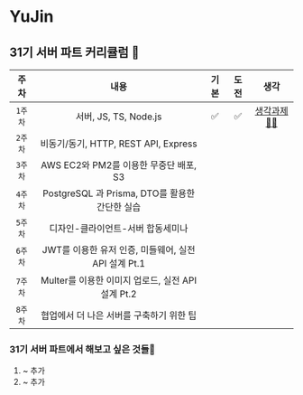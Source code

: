 # YuJin



## 31기 서버 파트 커리큘럼 📢
| 주차 | 내용 | 기본 | 도전 | 생각 |
|:----:|:-----:|:----:|:----:|:----:|
| `1주차` | 서버, JS, TS, Node.js | ✅ | ✅ | [생각과제👨‍🦲](https://github.com/IN-SOPT-SERVER/YuJin/pull/2) |
| `2주차` | 비동기/동기, HTTP, REST API, Express |  |  |  |
| `3주차` | AWS EC2와 PM2를 이용한 무중단 배포, S3 |  |  |  |
| `4주차` | PostgreSQL 과 Prisma, DTO를 활용한 간단한 실습 |  |  |  |
| `5주차` | 디자인-클라이언트-서버 합동세미나 |  |  |  |
| `6주차` | JWT를 이용한 유저 인증, 미들웨어, 실전 API 설계 Pt.1 |  |  |  |
| `7주차` | Multer를 이용한 이미지 업로드, 실전 API 설계 Pt.2 |  |  |  |
| `8주차` | 협업에서 더 나은 서버를 구축하기 위한 팁 |  | |  |

### 31기 서버 파트에서 해보고 싶은 것들🧄
1. ~ 추가
2. ~ 추가
